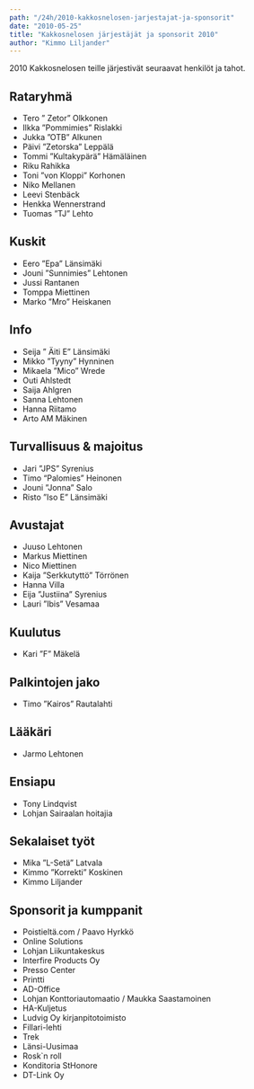 ```yaml
---
path: "/24h/2010-kakkosnelosen-jarjestajat-ja-sponsorit"
date: "2010-05-25"
title: "Kakkosnelosen järjestäjät ja sponsorit 2010"
author: "Kimmo Liljander"
---
```

2010 Kakkosnelosen teille järjestivät seuraavat henkilöt ja tahot.

## Rataryhmä

- Tero ” Zetor” Olkkonen
- Ilkka ”Pommimies” Rislakki
- Jukka ”OTB” Alkunen
- Päivi ”Zetorska” Leppälä
- Tommi ”Kultakypärä” Hämäläinen
- Riku Rahikka
- Toni ”von Kloppi” Korhonen
- Niko Mellanen
- Leevi Stenbäck
- Henkka Wennerstrand
- Tuomas  ”TJ” Lehto

## Kuskit

- Eero ”Epa” Länsimäki
- Jouni  ”Sunnimies”  Lehtonen
- Jussi Rantanen
- Tomppa Miettinen
- Marko ”Mro” Heiskanen

## Info

- Seija ” Äiti E” Länsimäki
- Mikko ”Tyyny” Hynninen
- Mikaela ”Mico” Wrede
- Outi Ahlstedt
- Saija Ahlgren
- Sanna Lehtonen
- Hanna Riitamo
- Arto AM Mäkinen

## Turvallisuus & majoitus

- Jari  ”JPS”  Syrenius
- Timo “Palomies” Heinonen
- Jouni ”Jonna” Salo
- Risto ”Iso E” Länsimäki

## Avustajat

- Juuso Lehtonen
- Markus Miettinen
- Nico Miettinen
- Kaija ”Serkkutyttö” Törrönen
- Hanna Villa
- Eija ”Justiina” Syrenius
- Lauri ”Ibis” Vesamaa


## Kuulutus

- Kari ”F” Mäkelä

## Palkintojen jako

- Timo ”Kairos” Rautalahti

## Lääkäri

- Jarmo Lehtonen

## Ensiapu

- Tony Lindqvist
- Lohjan Sairaalan hoitajia

## Sekalaiset työt

- Mika ”L-Setä” Latvala
- Kimmo ”Korrekti” Koskinen
- Kimmo Liljander

## Sponsorit ja kumppanit

- Poistieltä.com / Paavo Hyrkkö
- Online Solutions
- Lohjan Liikuntakeskus
- Interfire Products Oy
- Presso Center
- Printti
- AD-Office
- Lohjan Konttoriautomaatio / Maukka Saastamoinen
- HA-Kuljetus
- Ludvig Oy kirjanpitotoimisto
- Fillari-lehti
- Trek
- Länsi-Uusimaa
- Rosk`n roll
- Konditoria StHonore
- DT-Link Oy